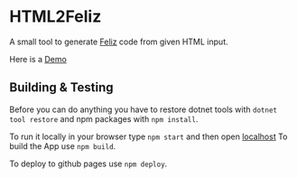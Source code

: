 # HTML2Feliz

A small tool to generate [Feliz](https://zaid-ajaj.github.io/Feliz/) code from given HTML input.

Here is a [Demo](https://thisfunctionaltom.github.io/Html2Feliz/)

## Building & Testing

Before you can do anything you have to restore dotnet tools with `dotnet tool restore` and npm packages with `npm install`.

To run it locally in your browser type `npm start` and then open [localhost](http://localhost:3000)
To build the App use `npm build`.

To deploy to github pages use `npm deploy`.
